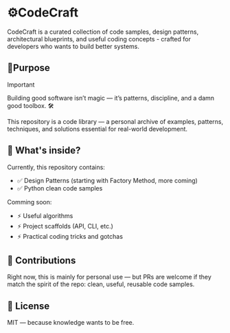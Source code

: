 # ⚙️CodeCraft

CodeCraft is a curated collection of code samples, design patterns, architectural blueprints, and useful coding concepts - crafted for developers who wants to build better systems. 

## 🎯Purpose

> [!IMPORTANT]
> Building good software isn’t magic — it’s patterns, discipline, and a damn good toolbox. 🛠️

This repository is a code library — a personal archive of examples, patterns, techniques, and solutions essential for real-world development.

## 📂 What's inside?

Currently, this repository contains: 
 - ✅ Design Patterns (starting with Factory Method, more coming)
 - ✅ Python clean code samples

Comming soon:
 - ⚡ Useful algorithms
 - ⚡ Project scaffolds (API, CLI, etc.)
 - ⚡ Practical coding tricks and gotchas


## 🤝 Contributions

Right now, this is mainly for personal use — but PRs are welcome if they match the spirit of the repo: clean, useful, reusable code samples.

## 📜 License

MIT — because knowledge wants to be free.